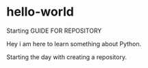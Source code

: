 # hello-world
Starting GUIDE FOR REPOSITORY

Hey i am here to learn something about Python.

Starting the day with creating a repository.
